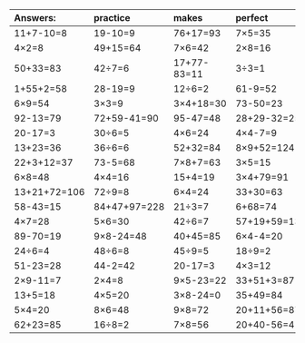 | Answers: | practice | makes | perfect | ! |
| :--- | :--- | :--- | :--- | :--- |
| 11+7-10=8 | 19-10=9 | 76+17=93 | 7×5=35 | 5×9-32=13 | 
| 4×2=8 | 49+15=64 | 7×6=42 | 2×8=16 | 3×9=27 | 
| 50+33=83 | 42÷7=6 | 17+77-83=11 | 3÷3=1 | 87+69-90=66 | 
| 1+55+2=58 | 28-19=9 | 12÷6=2 | 61-9=52 | 54+37=91 | 
| 6×9=54 | 3×3=9 | 3×4+18=30 | 73-50=23 | 3×7=21 | 
| 92-13=79 | 72+59-41=90 | 95-47=48 | 28+29-32=25 | 7×7=49 | 
| 20-17=3 | 30÷6=5 | 4×6=24 | 4×4-7=9 | 5+45=50 | 
| 13+23=36 | 36÷6=6 | 52+32=84 | 8×9+52=124 | 71-62=9 | 
| 22+3+12=37 | 73-5=68 | 7×8+7=63 | 3×5=15 | 47+24=71 | 
| 6×8=48 | 4×4=16 | 15+4=19 | 3×4+79=91 | 7×6-6=36 | 
| 13+21+72=106 | 72÷9=8 | 6×4=24 | 33+30=63 | 97+14-75=36 | 
| 58-43=15 | 84+47+97=228 | 21÷3=7 | 6+68=74 | 9×5=45 | 
| 4×7=28 | 5×6=30 | 42÷6=7 | 57+19+59=135 | 2×6=12 | 
| 89-70=19 | 9×8-24=48 | 40+45=85 | 6×4-4=20 | 2×5=10 | 
| 24÷6=4 | 48÷6=8 | 45÷9=5 | 18÷9=2 | 7×9+9=72 | 
| 51-23=28 | 44-2=42 | 20-17=3 | 4×3=12 | 98-32=66 | 
| 2×9-11=7 | 2×4=8 | 9×5-23=22 | 33+51+3=87 | 29+92+59=180 | 
| 13+5=18 | 4×5=20 | 3×8-24=0 | 35+49=84 | 6×7=42 | 
| 5×4=20 | 8×6=48 | 9×8=72 | 20+11+56=87 | 56÷8=7 | 
| 62+23=85 | 16÷8=2 | 7×8=56 | 20+40-56=4 | 8×1=8 | 
